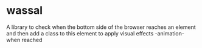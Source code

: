 # wassal
A library to check when the bottom side of the browser reaches an element and then add a class to this element to apply visual effects -animation- when reached
